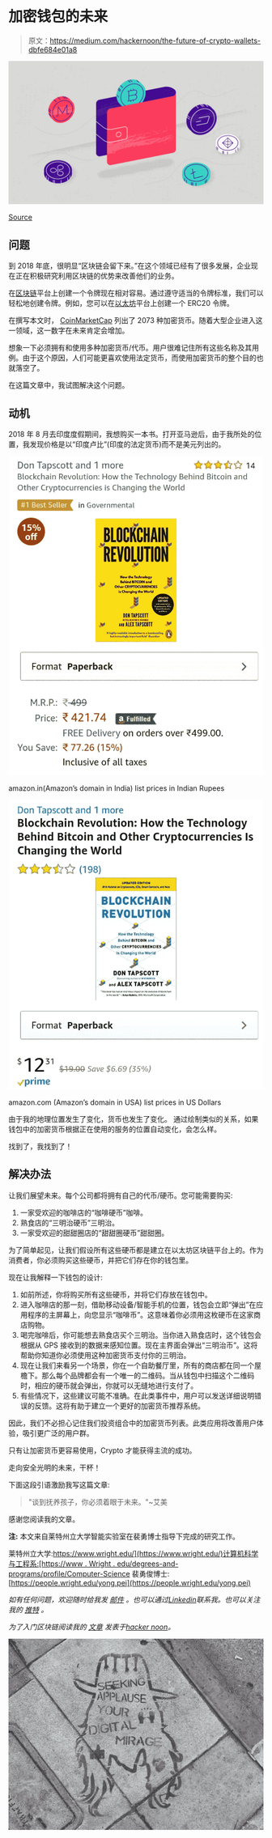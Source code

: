 # 加密钱包的未来

> 原文：<https://medium.com/hackernoon/the-future-of-crypto-wallets-dbfe684e01a8>

![](img/2f30481060bad74423918dfaa8876833.png)

[Source](https://www.digipulse.io/articles/cryptocurrency-wallets/)

## 问题

到 2018 年底，很明显“区块链会留下来。”在这个领域已经有了很多发展，企业现在正在积极研究利用区块链的优势来改善他们的业务。

在[区块链](http://hackernoon.com/blockchain)平台上创建一个令牌现在相对容易。通过遵守适当的令牌标准，我们可以轻松地创建令牌。例如，您可以在[以太坊](http://hackernoon.com/ethereum)平台上创建一个 ERC20 令牌。

在撰写本文时， [CoinMarketCap](https://coinmarketcap.com/) 列出了 2073 种加密货币。随着大型企业进入这一领域，这一数字在未来肯定会增加。

想象一下必须拥有和使用多种加密货币/代币。用户很难记住所有这些名称及其用例。由于这个原因，人们可能更喜欢使用法定货币，而使用加密货币的整个目的也就落空了。

在这篇文章中，我试图解决这个问题。

## 动机

2018 年 8 月去印度度假期间，我想购买一本书。打开亚马逊后，由于我所处的位置，我发现价格是以“印度卢比”(印度的法定货币)而不是美元列出的。

![](img/b4390ef71e1a77d8937246bab8f35a58.png)

amazon.in(Amazon’s domain in India) list prices in Indian Rupees

![](img/758a47393b0315fe89101352e6edc900.png)

amazon.com (Amazon’s domain in USA) list prices in US Dollars

由于我的地理位置发生了变化，货币也发生了变化。
通过绘制类似的关系，如果钱包中的加密货币根据正在使用的服务的位置自动变化，会怎么样。

找到了，我找到了！

## 解决办法

让我们展望未来。每个公司都将拥有自己的代币/硬币。您可能需要购买:

1.  一家受欢迎的咖啡店的“咖啡硬币”咖啡。
2.  熟食店的“三明治硬币”三明治。
3.  一家受欢迎的甜甜圈店的“甜甜圈硬币”甜甜圈。

为了简单起见，让我们假设所有这些硬币都是建立在以太坊区块链平台上的。作为消费者，你必须购买这些硬币，并把它们存在你的钱包里。

现在让我解释一下钱包的设计:

1.  如前所述，你将购买所有这些硬币，并将它们存放在钱包中。
2.  进入咖啡店的那一刻，借助移动设备/智能手机的位置，钱包会立即“弹出”在应用程序的主屏幕上，向您显示“咖啡币”。这意味着你必须用这枚硬币在这家商店购物。
3.  喝完咖啡后，你可能想去熟食店买个三明治。当你进入熟食店时，这个钱包会根据从 GPS 接收到的数据来感知位置。现在主界面会弹出“三明治币”。这将帮助你知道你必须使用这种加密货币支付你的三明治。
4.  现在让我们来看另一个场景，你在一个自助餐厅里，所有的商店都在同一个屋檐下。那么每个品牌都会有一个唯一的二维码。当从钱包中扫描这个二维码时，相应的硬币就会弹出，你就可以无缝地进行支付了。
5.  有些情况下，这些建议可能不准确。在此类事件中，用户可以发送详细说明错误的反馈。这将有助于建立一个更好的加密货币推荐系统。

因此，我们不必担心记住我们投资组合中的加密货币列表。此类应用将改善用户体验，吸引更广泛的用户群。

只有让加密货币更容易使用，Crypto 才能获得主流的成功。

走向安全光明的未来，干杯！

下面这段引语激励我写这篇文章:

> "谈到抚养孩子，你必须着眼于未来。"~艾美

感谢您阅读我的文章。

**注:**
本文来自莱特州立大学智能实验室在裴勇博士指导下完成的研究工作。

莱特州立大学:[https://www.wright.edu/](https://www.wright.edu/)计算机科学与工程系:[https://www . Wright . edu/degrees-and-programs/profile/Computer-Science](https://www.wright.edu/degrees-and-programs/profile/computer-science)
裴勇俊博士:[https://people.wright.edu/yong.pei](https://people.wright.edu/yong.pei)

*如有任何问题，欢迎随时给我发* [*邮件*](mailto:pamanalionline@gmail.com) *。也可以通过*[*Linkedin*](https://www.linkedin.com/in/amanali1/)*联系我。也可以关注我的* [*推特*](https://twitter.com/aliandco) *。*

*为了入门区块链阅读我的* [*文章*](https://hackernoon.com/blockchain-learning-path-2019-e54d6763dd6c) *发表于*[*hacker noon*](https://hackernoon.com/)*。*

![](img/89dc40b90313f4e80a926f8bb27d3304.png)